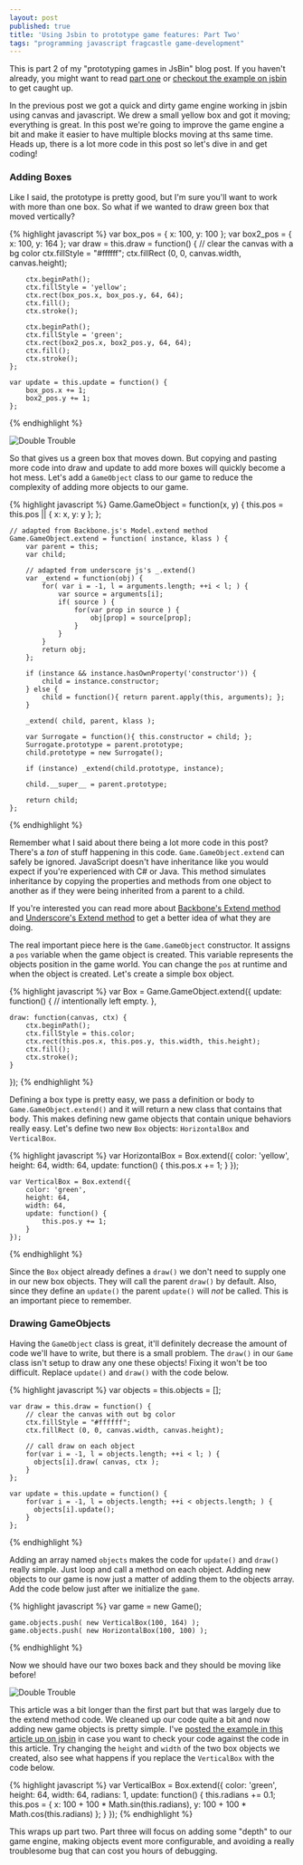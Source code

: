 ```yaml
---
layout: post
published: true
title: 'Using Jsbin to prototype game features: Part Two'
tags: "programming javascript fragcastle game-development"
---
```


This is part 2 of my "prototyping games in JsBin" blog post. If you haven't already, you might want to read [part one](http://codeimpossible.com/2014/02/02/game-prototyping-in-jsbin/) or [checkout the example on jsbin](http://jsbin.com/iPOzAJa/4/edit) to get caught up.

In the previous post we got a quick and dirty game engine working in jsbin using canvas and javascript. We drew a small yellow box and got it moving; everything is great. In this post we're going to improve the game engine a bit and make it easier to have multiple blocks moving at ths same time. Heads up, there is a lot more code in this post so let's dive in and get coding!

### Adding Boxes
Like I said, the prototype is pretty good, but I'm sure you'll want to work with more than one box. So what if we wanted to draw green box that moved vertically?

{% highlight javascript %}
    var box_pos = { x: 100, y: 100 };
    var box2_pos = { x: 100, y: 164 };
    var draw = this.draw = function() {
        // clear the canvas with a bg color
        ctx.fillStyle = "#ffffff";
        ctx.fillRect (0, 0, canvas.width, canvas.height);

        ctx.beginPath();
        ctx.fillStyle = 'yellow';
        ctx.rect(box_pos.x, box_pos.y, 64, 64);
        ctx.fill();
        ctx.stroke();

        ctx.beginPath();
        ctx.fillStyle = 'green';
        ctx.rect(box2_pos.x, box2_pos.y, 64, 64);
        ctx.fill();
        ctx.stroke();
    };

    var update = this.update = function() {
        box_pos.x += 1;
        box2_pos.y += 1;
    };
{% endhighlight %}

![Double Trouble](/assets/posts/game-proto-2/boxes-moving-1.gif)

So that gives us a green box that moves down. But copying and pasting more code into draw and update to add more boxes will quickly become a hot mess. Let's add a `GameObject` class to our game to reduce the complexity of adding more objects to our game.

{% highlight javascript %}
    Game.GameObject = function(x, y) {
        this.pos = this.pos || { x: x, y: y };
    };

    // adapted from Backbone.js's Model.extend method
    Game.GameObject.extend = function( instance, klass ) {
        var parent = this;
        var child;

        // adapted from underscore js's _.extend()
        var _extend = function(obj) {
            for( var i = -1, l = arguments.length; ++i < l; ) {
                var source = arguments[i];
                if( source ) {
                    for(var prop in source ) {
                        obj[prop] = source[prop];
                    }
                }
            }
            return obj;
        };

        if (instance && instance.hasOwnProperty('constructor')) {
            child = instance.constructor;
        } else {
            child = function(){ return parent.apply(this, arguments); };
        }

        _extend( child, parent, klass );

        var Surrogate = function(){ this.constructor = child; };
        Surrogate.prototype = parent.prototype;
        child.prototype = new Surrogate();

        if (instance) _extend(child.prototype, instance);

        child.__super__ = parent.prototype;

        return child;
    };
{% endhighlight %}

Remember what I said about there being a lot more code in this post? There's a _ton_ of stuff happening in this code. `Game.GameObject.extend` can safely be ignored. JavaScript doesn't have inheritance like you would expect if you're experienced with C# or Java. This method simulates inheritance by copying the properties and methods from one object to another as if they were being inherited from a parent to a child.

If you're interested you can read more about [Backbone's Extend method](http://backbonejs.org/docs/backbone.html#section-190) and [Underscore's Extend method](http://underscorejs.org/docs/underscore.html#section-78) to get a better idea of what they are doing.

The real important piece here is the `Game.GameObject` constructor. It assigns a `pos` variable when the game object is created. This variable represents the objects position in the game world. You can change the `pos` at runtime and when the object is created. Let's create a simple box object.

{% highlight javascript %}
var Box = Game.GameObject.extend({
    update: function() {
        // intentionally left empty.
    },

    draw: function(canvas, ctx) {
        ctx.beginPath();
        ctx.fillStyle = this.color;
        ctx.rect(this.pos.x, this.pos.y, this.width, this.height);
        ctx.fill();
        ctx.stroke();
    }
});
{% endhighlight %}

Defining a box type is pretty easy, we pass a definition or body to `Game.GameObject.extend()` and it will return a new class that contains that body. This makes defining new game objects that contain unique behaviors really easy. Let's define two new `Box` objects: `HorizontalBox` and `VerticalBox`.

{% highlight javascript %}
    var HorizontalBox = Box.extend({
        color: 'yellow',
        height: 64,
        width: 64,
        update: function() {
            this.pos.x += 1;
        }
    });

    var VerticalBox = Box.extend({
        color: 'green',
        height: 64,
        width: 64,
        update: function() {
            this.pos.y += 1;
        }
    });
{% endhighlight %}

Since the `Box` object already defines a `draw()` we don't need to supply one in our new box objects. They will call the parent `draw()` by default. Also, since they define an `update()` the parent `update()` will _not_ be called. This is an important piece to remember.

### Drawing GameObjects

Having the `GameObject` class is great, it'll definitely decrease the amount of code we'll have to write, but there is a small problem. The `draw()` in our `Game` class isn't setup to draw any one these objects! Fixing it won't be too difficult. Replace `update()` and `draw()` with the code below.

{% highlight javascript %}
    var objects = this.objects = [];

    var draw = this.draw = function() {
        // clear the canvas with out bg color
        ctx.fillStyle = "#ffffff";
        ctx.fillRect (0, 0, canvas.width, canvas.height);

        // call draw on each object
        for(var i = -1, l = objects.length; ++i < l; ) {
          objects[i].draw( canvas, ctx );
        }
    };

    var update = this.update = function() {
        for(var i = -1, l = objects.length; ++i < objects.length; ) {
          objects[i].update();
        }
    };
{% endhighlight %}

Adding an array named `objects` makes the code for `update()` and `draw()` really simple. Just loop and call a method on each object. Adding new objects to our game is now just a matter of adding them to the objects array. Add the code below just after we initialize the `game`.

{% highlight javascript %}
    var game = new Game();

    game.objects.push( new VerticalBox(100, 164) );
    game.objects.push( new HorizontalBox(100, 100) );
{% endhighlight %}

Now we should have our two boxes back and they should be moving like before!

![Double Trouble](/assets/posts/game-proto-2/boxes-moving-1.gif)

This article was a bit longer than the first part but that was largely due to the extend method code. We cleaned up our code quite a bit and now adding new game objects is pretty simple. I've [posted the example in this article up on jsbin](http://jsbin.com/iPOzAJa/2/edit?js,output) in case you want to check your code against the code in this article. Try changing the `height` and `width` of the two box objects we created, also see what happens if you replace the `VerticalBox` with the code below.

{% highlight javascript %}
    var VerticalBox = Box.extend({
        color: 'green',
        height: 64,
        width: 64,
        radians: 1,
        update: function() {
            this.radians += 0.1;
            this.pos = {
                x: 100 + 100 * Math.sin(this.radians),
                y: 100 + 100 * Math.cos(this.radians)
            };
        }
    });
{% endhighlight %}

This wraps up part two. Part three will focus on adding some "depth" to our game engine, making objects event more configurable, and avoiding a really troublesome bug that can cost you hours of debugging.
